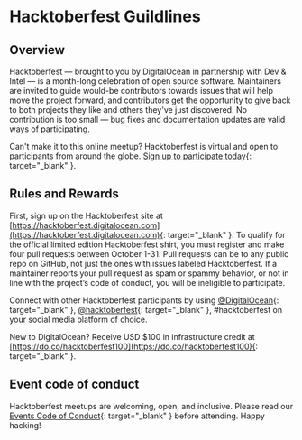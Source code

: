 # Hacktoberfest Guildlines
## Overview
Hacktoberfest — brought to you by DigitalOcean in partnership with Dev & Intel — is a month-long celebration of open source software. Maintainers are invited to guide would-be contributors towards issues that will help move the project forward, and contributors get the opportunity to give back to both projects they like and others they've just discovered. No contribution is too small — bug fixes and documentation updates are valid ways of participating.

Can't make it to this online meetup? Hacktoberfest is virtual and open to participants from around the globe. [Sign up to participate today](https://hacktoberfest.digitalocean.com/){: target="_blank" }.

## Rules and Rewards

First, sign up on the Hacktoberfest site at [https://hacktoberfest.digitalocean.com](https://hacktoberfest.digitalocean.com){: target="_blank" }. To qualify for the official limited edition Hacktoberfest shirt, you must register and make four pull requests between October 1-31. Pull requests can be to any public repo on GitHub, not just the ones with issues labeled Hacktoberfest. If a maintainer reports your pull request as spam or spammy behavior, or not in line with the project’s code of conduct, you will be ineligible to participate.

Connect with other Hacktoberfest participants by using [@DigitalOcean](https://twitter.com/digitalocean){: target="_blank" }, [@hacktoberfest](https://twitter.com/hacktoberfest){: target="_blank" }, #hacktoberfest on your social media platform of choice.

New to DigitalOcean? Receive USD $100 in infrastructure credit at [https://do.co/hacktoberfest100](https://do.co/hacktoberfest100){: target="_blank" }.

## Event code of conduct

Hacktoberfest meetups are welcoming, open, and inclusive. Please read our [Events Code of Conduct](https://do.co/hacktoberconduct){: target="_blank" } before attending. Happy hacking!